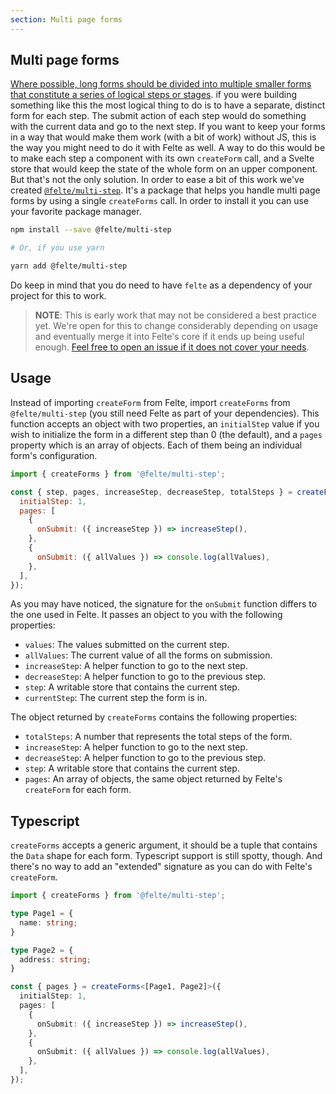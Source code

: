 ```yaml
---
section: Multi page forms
---
```


## Multi page forms

[Where possible, long forms should be divided into multiple smaller forms that constitute a series of logical steps or stages](https://www.w3.org/WAI/tutorials/forms/multi-page/). if you were building something like this the most logical thing to do is to have a separate, distinct form for each step. The submit action of each step would do something with the current data and go to the next step. If you want to keep your forms in a way that would make them work (with a bit of work) without JS, this is the way you might need to do it with Felte as well. A way to do this would be to make each step a component with its own `createForm` call, and a Svelte store that would keep the state of the whole form on an upper component. But that's not the only solution. In order to ease a bit of this work we've created [`@felte/multi-step`](https://www.npmjs.com/package/@felte/multi-step). It's a package that helps you handle multi page forms by using a single `createForms` call. In order to install it you can use your favorite package manager.

```sh
npm install --save @felte/multi-step

# Or, if you use yarn

yarn add @felte/multi-step
```

Do keep in mind that you do need to have `felte` as a dependency of your project for this to work.

> **NOTE**: This is early work that may not be considered a best practice yet. We're open for this to change considerably depending on usage and eventually merge it into Felte's core if it ends up being useful enough. [Feel free to open an issue if it does not cover your needs](https://github.com/pablo-abc/felte).

## Usage

Instead of importing `createForm` from Felte, import `createForms` from `@felte/multi-step` (you still need Felte as part of your dependencies). This function accepts an object with two properties, an `initialStep` value if you wish to initialize the form in a different step than 0 (the default), and a `pages` property which is an array of objects. Each of them being an individual form's configuration.

```javascript
import { createForms } from '@felte/multi-step';

const { step, pages, increaseStep, decreaseStep, totalSteps } = createForms({
  initialStep: 1,
  pages: [
    {
      onSubmit: ({ increaseStep }) => increaseStep(),
    },
    {
      onSubmit: ({ allValues }) => console.log(allValues),
    },
  ],
});
```

As you may have noticed, the signature for the `onSubmit` function differs to the one used in Felte. It passes an object to you with the following properties:

- `values`: The values submitted on the current step.
- `allValues`: The current value of all the forms on submission.
- `increaseStep`: A helper function to go to the next step.
- `decreaseStep`: A helper function to go to the previous step.
- `step`: A writable store that contains the current step.
- `currentStep`: The current step the form is in.

The object returned by `createForms` contains the following properties:

- `totalSteps`: A number that represents the total steps of the form.
- `increaseStep`: A helper function to go to the next step.
- `decreaseStep`: A helper function to go to the previous step.
- `step`: A writable store that contains the current step.
- `pages`: An array of objects, the same object returned by Felte's `createForm` for each form.

## Typescript

`createForms` accepts a generic argument, it should be a tuple that contains the `Data` shape for each form. Typescript support is still spotty, though. And there's no way to add an "extended" signature as you can do with Felte's `createForm`.


```typescript
import { createForms } from '@felte/multi-step';

type Page1 = {
  name: string;
}

type Page2 = {
  address: string;
}

const { pages } = createForms<[Page1, Page2]>({
  initialStep: 1,
  pages: [
    {
      onSubmit: ({ increaseStep }) => increaseStep(),
    },
    {
      onSubmit: ({ allValues }) => console.log(allValues),
    },
  ],
});
```
